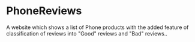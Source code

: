 PhoneReviews
============

A website which shows a list of Phone products with the added feature of classification of reviews into "Good" reviews and "Bad" reviews..
